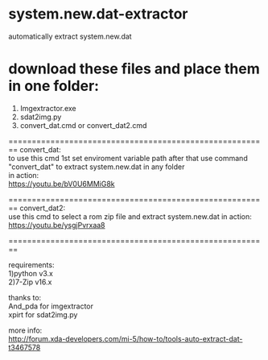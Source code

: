 # system.new.dat-extractor   
automatically extract system.new.dat  

download these files and place them in one folder: 
========================================================
1) Imgextractor.exe  
2) sdat2img.py  
3) convert_dat.cmd or convert_dat2.cmd 


========================================================
convert_dat:  
to use this cmd 1st set enviroment variable path after that use command "convert_dat" to extract system.new.dat in any folder    
in action:   
https://youtu.be/bV0U6MMiG8k

========================================================
convert_dat2:  
use this cmd to select a rom zip file and extract system.new.dat
in action:   
https://youtu.be/ysgjPvrxaa8  

========================================================





requirements:  
1)python v3.x  
2)7-Zip v16.x  



thanks to:  
And_pda for imgextractor   
xpirt for sdat2img.py   




more info:  
http://forum.xda-developers.com/mi-5/how-to/tools-auto-extract-dat-t3467578




